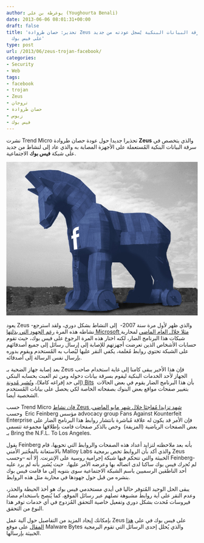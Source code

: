 ```yaml
---
author: يوغرطة بن علي (Youghourta Benali)
date: 2013-06-06 08:01:31+00:00
draft: false
title: 'تحذير: حصان طروادة Zeus المتخصص في سرقة البيانات البنكية يُسجل عودته من جديد
  على فيس بوك'
type: post
url: /2013/06/zeus-trojan-facebook/
categories:
- Security
- Web
tags:
- facebook
- trojan
- Zeus
- تروجان
- حصان طروادة
- زيوس
- فيس بوك
---
```


نشرت Trend Micro تحذيرا جديدا حول عودة حصان طروادة **Zeus** والذي يتخصص في سرقة البيانات البنكية المُستعملة على الأجهزة المصابة به والذي عاد إلى لنشاط من جديد على شبكة **فيس بوك** الاجتماعية.




[![facebook-trojan-horse](facebook-trojan-horse.jpg)
](facebook-trojan-horse.jpg)




يعود Zeus -والذي ظهر لأول مرة سنة 2007-  إلى النشاط بشكل دوري، ولقد استرجع نشاطه هذه المرة [رغم الجهود التي بذلتها Microsoft مثلا خلال العام الماضي](http://blogs.technet.com/b/microsoft_blog/archive/2012/03/25/microsoft-and-financial-services-industry-leaders-target-cybercriminal-operations-from-zeus-botnets.aspx) لمحاربة شبكات هذا البرنامج الضار، لكنه اختار هذه المرة الرجوع على فيس بوك، حيث تقوم حسابات الأشخاص الذين تعرضت أجهزتهم للإصابة إلى إرسال رسائل إلى جميع أصدقائهم على الشبكة تحتوي روابط مُغلمة، يكفي النقر عليها ليُصاب به المُستخدم ويقوم بدوره بإرسال نفس الرسالة إلى أصدقائه.




بعد إصابة جهاز الضحية بـ Zeus فإن هذا الأخير يبقى كامنا إلى غاية استخدام صاحب الجهاز لأحد الخدمات البنكية ليقوم بسرقة بيانات دخوله ومن ثم العبث بحسابه البنكي (إلى حد إفراغه كاملا)، و[تُشير مُدونة Bits](http://bits.blogs.nytimes.com/2013/06/03/malware-that-drains-your-bank-account-thriving-on-facebook/)  بأن هذا البرنامج الضار يقوم في بعض الحالات بتغيير صفحات مواقع بعض البنوك بصفحاته الخاصة لكي يحصل على بيانات المُستخدم الشخصية أيضا.




حسب Trend Micro [فإن نشاط Zeus شهد تزايدا مُفاجئا خلال شهر مايو الماضي](http://blog.trendmicro.com/trendlabs-security-intelligence/zeuszbot-malware-shapes-up-in-2013/)، وحسب  Eric Feinberg مؤسس advocacy group Fans Against Kounterfeit Enterprise فإن الأمر قد يكون له علاقة مُباشرة بانتشار روابط هذا البرنامج الضار على بعض الصفحات الرياضية (المزيفة)  وخص بالذكر صفحات قامت بإطلاقها مجموعة تتسمى بـ Bring the N.F.L. To Los Angeles.




يقول Feinberg بأنه بعد ملاحظته لتزايد أعداد هذه الصفحات والروابط التي تحويها، قام بالاستعانة بالمخُتبر الأمني Malloy Labs والذي أكد بأن الروابط تخص برمجية Zeus الخبيثة والتي تتحكم فيها شبكة إجرامية روسية على الإنترنت. إلا أنه –وحسب Feinberg- لم تُحرك فيس بوك ساكنا لدى اتصاله بها وعرضه الأمر عليها،  حيث يُشير بأنه لم يرد عليه أحد الناطقين الرسميين باسم الشبكة الاجتماعية سوى بتنويه إلى ما قامت فيس بوك بنشره من قبل حول جهودها في محاربة مثل هذه الروابط.




يبقى الحل الوحيد المُتوفر حاليا في أيدي مستخدمي فيس بوك هو أخذ الحيطة والحذر، وعدم النقر على أية روابط مشبوهة تصلهم عبر رسائل الموقع، كما يُنصح باستخدام مضاد فيروسات مُحدث بشكل دوري وتفعيل خاصية التحقق المُزدوج في أي خدمات توفر هذا النوع من التحقق.




بإمكانك إيجاد المزيد من التفاصيل حول آلية عمل Zeus على فيس بوك في على [هذا المقال](http://blog.malwarebytes.org/intelligence/2013/06/facebook-virus-that-drains-your-bank-accounts-what-you-need-to-know/) على موقع Malware Bytes والذي يُحلل إحدى الرسائل التي تقوم البرمجية الخبيثة بإرسالها.
